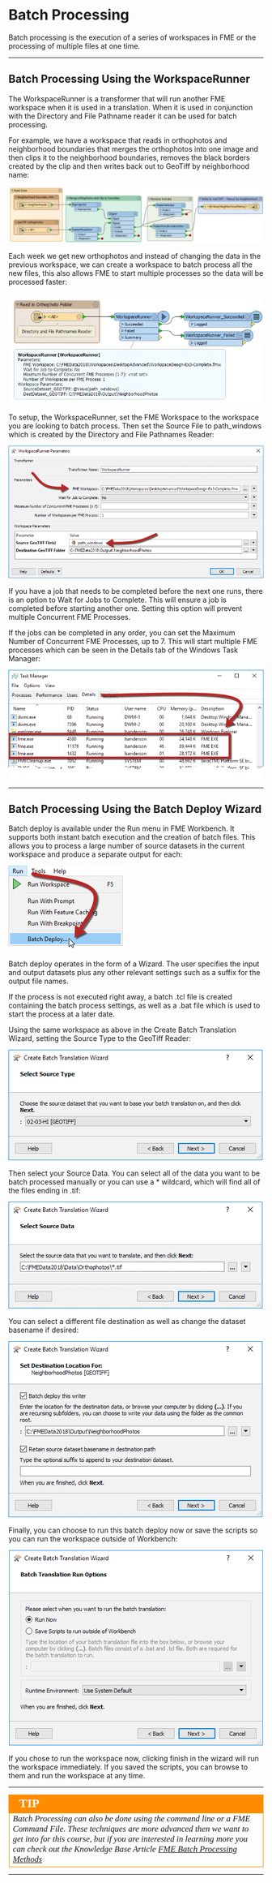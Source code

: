 # Batch Processing #

Batch processing is the execution of a series of workspaces in FME or the processing of multiple files at one time.  

---

## Batch Processing Using the WorkspaceRunner ##

The WorkspaceRunner is a transformer that will run another FME workspace when it is used in a translation. When it is used in conjunction with the Directory and File Pathname reader it can be used for batch processing. 

For example, we have a workspace that reads in orthophotos and neighborhood boundaries that merges the orthophotos into one image and then clips it to the neighborhood boundaries, removes the black borders created by the clip and then writes back out to GeoTiff by neighborhood name:

![](./Images/Img2.065.OrthophotoWorkspace.png)

Each week we get new orthophotos and instead of changing the data in the previous workspace, we can create a workspace to batch process all the new files, this also allows FME to start multiple processes so the data will be processed faster:

![](./Images/Img2.072.WorkspaceRunnerOverview.png)

To setup, the WorkspaceRunner, set the FME Workspace to the workspace you are looking to batch process. Then set the Source File to path_windows which is created by the Directory and File Pathnames Reader:

![](./Images/Img2.066.WorkspaceRunnerParameters.png)

If you have a job that needs to be completed before the next one runs, there is an option to Wait for Jobs to Complete. This will ensure a job is completed before starting another one. Setting this option will prevent multiple Concurrent FME Processes. 

If the jobs can be completed in any order, you can set the Maximum Number of Concurrent FME Processes, up to 7. This will start multiple FME processes which can be seen in the Details tab of the Windows Task Manager:

![](./Images/Img2.067.TaskManagerFMEProcesses.png)

---

## Batch Processing Using the Batch Deploy Wizard ##

Batch deploy is available under the Run menu in FME Workbench. It supports both instant batch execution and the creation of batch files. This allows you to process a large number of source datasets in the current workspace and produce a separate output for each:

![](./Images/Img2.065.RunBatchDeploy.png) 

Batch deploy operates in the form of a Wizard. The user specifies the input and output datasets plus any other relevant settings such as a suffix for the output file names. 

If the process is not executed right away, a batch .tcl file is created containing the batch process settings, as well as a .bat file which is used to start the process at a later date. 

Using the same workspace as above in the Create Batch Translation Wizard, setting the Source Type to the GeoTiff Reader:

![](./Images/Img2.068.BatchDeployDataType.png) 

Then select your Source Data. You can select all of the data you want to be batch processed manually or you can use a &ast; wildcard, which will find all of the files ending in .tif:

![](./Images/Img2.069.BatchDeployDataSource.png) 

You can select a different file destination as well as change the dataset basename if desired:

![](./Images/Img2.070.BatchDeployDestination.png) 

Finally, you can choose to run this batch deploy now or save the scripts so you can run the workspace outside of Workbench:

![](./Images/Img2.071.BatchDeployRunNow.png) 

If you chose to run the workspace now, clicking finish in the wizard will run the workspace immediately. If you saved the scripts, you can browse to them and run the workspace at any time. 

---

<!--Tip Section--> 

<table style="border-spacing: 0px">
<tr>
<td style="vertical-align:middle;background-color:darkorange;border: 2px solid darkorange">
<i class="fa fa-info-circle fa-lg fa-pull-left fa-fw" style="color:white;padding-right: 12px;vertical-align:text-top"></i>
<span style="color:white;font-size:x-large;font-weight: bold;font-family:serif">TIP</span>
</td>
</tr>

<tr>
<td style="border: 1px solid darkorange">
<span style="font-family:serif; font-style:italic; font-size:larger">
Batch Processing can also be done using the command line or a FME Command File. These techniques are more advanced then we want to get into for this course, but if you are interested in learning more you can check out the Knowledge Base Article <a href="https://knowledge.safe.com/articles/1384/fme-batch-processing-methods-1.html" alt="Batch Processing Article">FME Batch Processing Methods</a>
</span>
</td>
</tr>
</table>

---